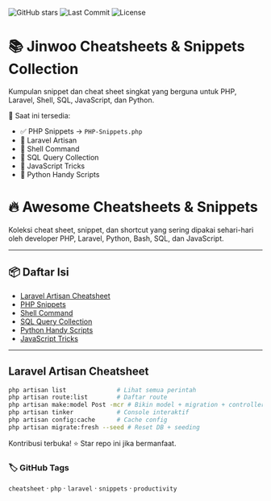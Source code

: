 ![GitHub stars](https://img.shields.io/github/stars/Jinwo0x1400/Cheatsheets-Snippets?style=social)
![Last Commit](https://img.shields.io/github/last-commit/Jinwo0x1400/Cheatsheets-Snippets)
![License](https://img.shields.io/github/license/Jinwo0x1400/Cheatsheets-Snippets)

# 📚 Jinwoo Cheatsheets & Snippets Collection

Kumpulan snippet dan cheat sheet singkat yang berguna untuk PHP, Laravel, Shell, SQL, JavaScript, dan Python.

📁 Saat ini tersedia:
- ✅ PHP Snippets → `PHP-Snippets.php`
- 📌 Laravel Artisan
- 📌 Shell Command
- 📌 SQL Query Collection
- 📌 JavaScript Tricks
- 📌 Python Handy Scripts

# 🔥 Awesome Cheatsheets & Snippets

Koleksi cheat sheet, snippet, dan shortcut yang sering dipakai sehari-hari oleh developer PHP, Laravel, Python, Bash, SQL, dan JavaScript.

---

## 📦 Daftar Isi

- [Laravel Artisan Cheatsheet](./laravel.md)
- [PHP Snippets](./php.md)
- [Shell Command](./shell.md)
- [SQL Query Collection](./sql.md)
- [Python Handy Scripts](./python.md)
- [JavaScript Tricks](./javascript.md)

---

## Laravel Artisan Cheatsheet

```bash
php artisan list              # Lihat semua perintah
php artisan route:list        # Daftar route
php artisan make:model Post -mcr # Bikin model + migration + controller + resource
php artisan tinker            # Console interaktif
php artisan config:cache      # Cache config
php artisan migrate:fresh --seed # Reset DB + seeding
```

Kontribusi terbuka! ⭐ Star repo ini jika bermanfaat.

### 🏷️ GitHub Tags

`cheatsheet` · `php` · `laravel` · `snippets` · `productivity`

